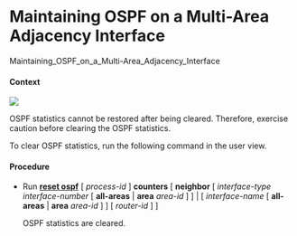 Maintaining OSPF on a Multi-Area Adjacency Interface
====================================================

Maintaining_OSPF_on_a_Multi-Area_Adjacency_Interface

#### Context

![](../../../../public_sys-resources/notice_3.0-en-us.png) 

OSPF statistics cannot be restored after being cleared. Therefore, exercise caution before clearing the OSPF statistics.

To clear OSPF statistics, run the following command in the user view.


#### Procedure

* Run [**reset ospf**](cmdqueryname=reset+ospf) [ *process-id* ] **counters** [ **neighbor** [ *interface-type* *interface-number* [ **all-areas** | **area** *area-id* ] ] | [ *interface-name* [ **all-areas** | **area** *area-id* ] ] [ *router-id* ] ]
  
  
  
  OSPF statistics are cleared.